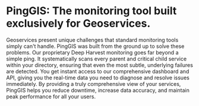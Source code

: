 # PingGIS: The monitoring tool built exclusively for Geoservices.

​Geoservices present unique challenges that standard monitoring tools simply can't handle. PingGIS was built from the ground up to solve these problems. Our proprietary Deep Harvest monitoring goes far beyond a simple ping. It systematically scans every parent and critical child service within your directory, ensuring that even the most subtle, underlying failures are detected. You get instant access to our comprehensive dashboard and API, giving you the real-time data you need to diagnose and resolve issues immediately. By providing a truly comprehensive view of your services, PingGIS helps you reduce downtime, increase data accuracy, and maintain peak performance for all your users.